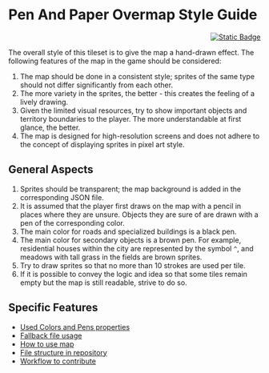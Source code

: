 # Pen And Paper Overmap Style Guide

<p align="right"><a href="./summary.ua-UA.md"><img alt="Static Badge" src="https://img.shields.io/badge/lang-UA-blue"></a></p>

The overall style of this tileset is to give the map a hand-drawn effect. The following features of the map in the game should be considered:

1. The map should be done in a consistent style; sprites of the same type should not differ significantly from each other.
2. The more variety in the sprites, the better - this creates the feeling of a lively drawing.
3. Given the limited visual resources, try to show important objects and territory boundaries to the player. The more understandable at first glance, the better.
4. The map is designed for high-resolution screens and does not adhere to the concept of displaying sprites in pixel art style.

## General Aspects

1. Sprites should be transparent; the map background is added in the corresponding JSON file.
2. It is assumed that the player first draws on the map with a pencil in places where they are unsure. Objects they are sure of are drawn with a pen of the corresponding color.
3. The main color for roads and specialized buildings is a black pen.
4. The main color for secondary objects is a brown pen. For example, residential houses within the city are represented by the symbol `^`, and meadows with tall grass in the fields are brown sprites.
5. Try to draw sprites so that no more than 10 strokes are used per tile.
6. If it is possible to convey the logic and idea so that some tiles remain empty but the map is still readable, strive to do so.

## Specific Features

- [Used Colors and Pens properties](./colors.md)
- [Fallback file usage](./fallback.md)
- [How to use map](./usage.md)
- [File structure in repository](./file_structure.md)
- [Workflow to contribute](./workflow.md)
